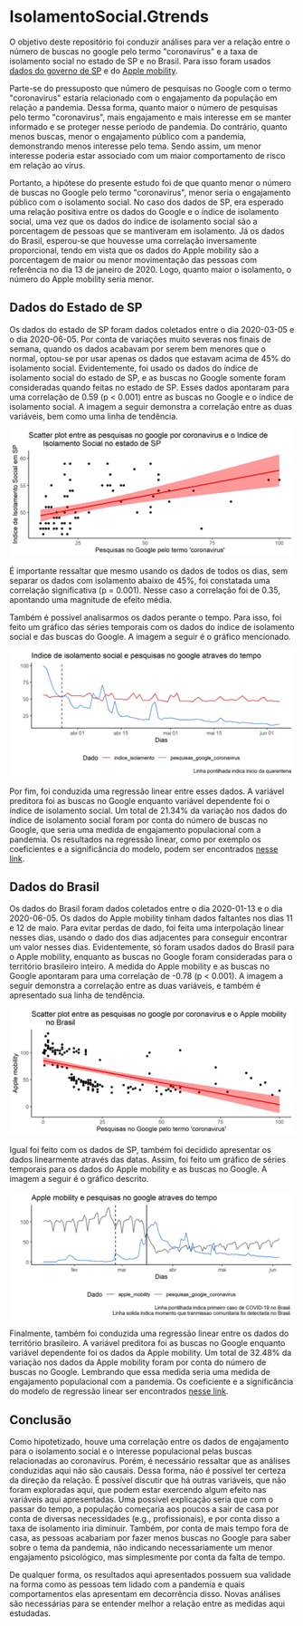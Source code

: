 
# IsolamentoSocial.Gtrends

<!-- badges: start -->
<!-- badges: end -->

O objetivo deste repositório foi conduzir análises para ver a relação entre o número de buscas no google pelo termo "coronavirus" e a taxa de isolamento social no estado de SP e no Brasil. Para isso foram usados [dados do governo de SP](https://www.saopaulo.sp.gov.br/coronavirus/isolamento/) e do [Apple mobility](https://www.apple.com/covid19/mobility).

Parte-se do pressuposto que número de pesquisas no Google com o termo "coronavirus" estaria relacionado com o engajamento da população em relação a pandemia. Dessa forma, quanto maior o número de pesquisas pelo termo "coronavirus", mais engajamento e mais interesse em se manter informado e se proteger nesse período de pandemia. Do contrário, quanto  menos buscas, menor o engajamento público com a pandemia, demonstrando menos interesse pelo tema. Sendo assim, um menor interesse poderia estar associado com um maior comportamento de risco em relação ao vírus. 

Portanto, a hipótese do presente estudo foi de que quanto menor o número de buscas no Google pelo termo "coronavirus", menor seria o engajamento público com o isolamento social. No caso dos dados de SP, era esperado uma relação positiva entre os dados do Google e o índice de isolamento social, uma vez que os dados do índice de isolamento social são a porcentagem de pessoas que se mantiveram em isolamento. Já os dados do Brasil, esperou-se que houvesse uma correlação inversamente proporcional, tendo em vista que os dados do Apple mobility são a porcentagem de maior ou menor movimentação das pessoas com referência no dia 13 de janeiro de 2020. Logo, quanto maior o isolamento, o número do Apple mobility seria menor.

## Dados do Estado de SP
Os dados do estado de SP foram dados coletados entre o dia 2020-03-05 e o dia 2020-06-05. Por conta de variações muito severas nos finais de semana, quando os dados acabavam por serem bem menores que o normal, optou-se por usar apenas os dados que estavam acima de 45% do isolamento social. Evidentemente, foi usado os dados do índice de isolamento social do estado de SP, e as buscas no Google somente foram consideradas quando feitas no estado de SP. Esses dados apontaram para uma correlação de 0.59 (p < 0.001) entre as buscas no Google e o índice de isolamento social. A imagem a seguir demonstra a correlação entre as duas variáveis, bem como uma linha de tendência.

![Scatter_plot_sp](data/scatterplot_sp.jpg)

É importante ressaltar que mesmo usando os dados de todos os dias, sem separar os dados com isolamento abaixo de 45%, foi constatada uma correlação significativa (p = 0.001). Nesse caso a correlação foi de 0.35, apontando uma magnitude de efeito média.

Também é possível analisarmos os dados perante o tempo. Para isso, foi feito um gráfico das séries temporais com os dados do índice de isolamento social e das buscas do Google. A imagem a seguir é o gráfico mencionado.

![TS_sp](data/time_series_sp.jpg)

Por fim, foi conduzida uma regressão linear entre esses dados. A variável preditora foi as buscas no Google enquanto variável dependente foi o índice de isolamento social. Um total de 21.34% da variação nos dados do índice de isolamento social foram por conta do número de buscas no Google, que seria uma medida de engajamento populacional com a pandemia. Os resultados na regressão linear, como por exemplo os coeficientes e a significância do modelo, podem ser encontrados [nesse link](data/lm_sp.txt).


## Dados do Brasil
Os dados do Brasil foram dados coletados entre o dia 2020-01-13 e o dia 2020-06-05. Os dados do Apple mobility tinham dados faltantes nos dias 11 e 12 de maio. Para evitar perdas de dado, foi feita uma interpolação linear nesses dias, usando o dado dos dias adjacentes para conseguir encontrar um valor nesses dias. Evidentemente, só foram usados dados do Brasil para o Apple mobility, enquanto as buscas no Google foram consideradas para o território brasileiro inteiro. A medida do Apple mobility e as buscas no Google apontaram para uma correlação de -0.78 (p < 0.001). A imagem a seguir demonstra a correlação entre as duas variáveis, e também é apresentado sua linha de tendência.

![Scatter_plot_br](data/scatterplot_br.jpg)

Igual foi feito com os dados de SP, também foi decidido apresentar os dados linearmente através das datas. Assim, foi feito um gráfico de séries temporais para os dados do Apple mobility e as buscas no Google. A imagem a seguir é o gráfico descrito.

![TS_br](data/time_series_br.jpg)

Finalmente, também foi conduzida uma regressão linear entre os dados do território brasileiro. A variável preditora foi as buscas no Google enquanto variável dependente foi os dados da Apple mobility. Um total de 32.48% da variação nos dados da Apple mobility foram por conta do número de buscas no Google. Lembrando que essa medida seria uma medida de engajamento populacional com a pandemia. Os coeficiente e a significância do modelo de regressão linear ser encontrados [nesse link](data/lm_br.txt).


## Conclusão
Como hipotetizado, houve uma correlação entre os dados de engajamento para o isolamento social e o interesse populacional pelas buscas relacionadas ao coronavírus. Porém, é necessário ressaltar que as análises conduzidas aqui não são causais. Dessa forma, não é possível ter certeza da direção da relação. É possível discutir que há outras variáveis, que não foram exploradas aqui, que podem estar exercendo algum efeito nas variáveis aqui apresentadas. Uma possível explicação seria que com o passar do tempo, a população começaria aos poucos a sair de casa por conta de diversas necessidades (e.g., profissionais), e por conta disso a taxa de isolamento iria diminuir. Também, por conta de mais tempo fora de casa, as pessoas acabariam por fazer menos buscas no Google para saber sobre o tema da pandemia, não indicando necessariamente um menor engajamento psicológico, mas simplesmente por conta da falta de tempo.

De qualquer forma, os resultados aqui apresentados possuem sua validade na forma como as pessoas tem lidado com a pandemia e quais comportamentos elas apresentam em decorrência disso. Novas análises são necessárias para se entender melhor a relação entre as medidas aqui estudadas.
